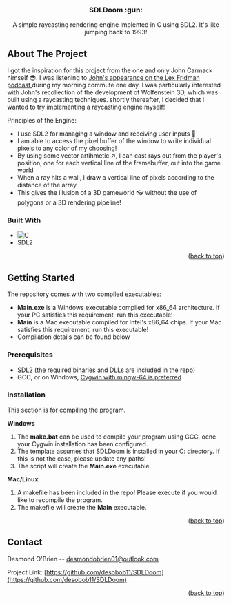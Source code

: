 
<a id="readme-top"></a>





<br />
<div align="center">
  <a href="https://github.com/desobob11/SDLDoom">
  </a>

  <h3 align="center">SDLDoom :gun:</h3>

  <p align="center">
    A simple raycasting rendering engine implented in C using SDL2. It's like jumping back to 1993!
  </p>
</div>





## About The Project

I got the inspiration for this project from the one and only John Carmack himself :sunglasses:. I was listening to <a href="https://www.youtube.com/watch?v=I845O57ZSy4">John's appearance on the Lex Fridman podcast </a> during my morning commute one day. I was particularly interested with John's recollection of the development of Wolfenstein 3D, which was built using a raycasting techniques. shortly thereafter, I decided that I wanted to try implementing a raycasting engine myself!

Principles of the Engine:
* I use SDL2 for managing a window and receiving user inputs :raising_hand:
* I am able to access the pixel buffer of the window to write individual pixels to any color of my choosing!
* By using some vector artihmetic :arrow_upper_right:, I can cast rays out from the player's position, one for each vertical line of the framebuffer, out into the game world
* When a ray hits a wall, I draw a vertical line of pixels according to the distance of the array
* This gives the illusion of a 3D gameworld :eyeglasses: without the use of polygons or a 3D rendering pipeline!

### Built With

* ![C](https://img.shields.io/badge/c-%2300599C.svg?style=for-the-badge&logo=c&logoColor=white)
* SDL2

<p align="right">(<a href="#readme-top">back to top</a>)</p>




## Getting Started

The repository comes with two compiled executables:
* **Main.exe** is a Windows executable compiled for x86_64 architecture. If your PC satisfies this requirement, run this executable!
* **Main** is a Mac executable compiled for Intel's x86_64 chips. If your Mac satisfies this requirement, run this executable!
* Compilation details can be found below

### Prerequisites

* <a href="https://www.libsdl.org/"> SDL2 </a> (the required binaries and DLLs are included in the repo)
* GCC, or on Windows, <a href="https://cygwin.com/"> Cygwin with mingw-64 is preferred </a>

### Installation

This section is for compiling the program.

**Windows**
1. The **make.bat** can be used to compile your program using GCC, ocne your Cygwin installation has been configured.
2. The template assumes that SDLDoom is installed in your C: directory. If this is not the case, please update any paths!
3. The script will create the **Main.exe** executable.

**Mac/Linux**
1. A makefile has been included in the repo! Please execute if you would like to recompile the program.
2. The makefile will create the **Main** executable.

<p align="right">(<a href="#readme-top">back to top</a>)</p>







## Contact

Desmond O'Brien -- desmondobrien01@outlook.com

Project Link: [https://github.com/desobob11/SDLDoom](https://github.com/desobob11/SDLDoom)

<p align="right">(<a href="#readme-top">back to top</a>)</p>

